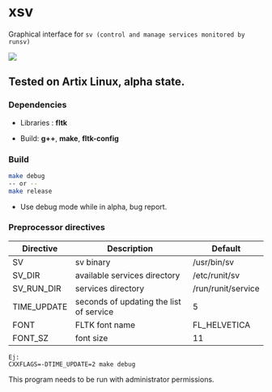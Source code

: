 # xsv

Graphical interface for `sv (control and manage services monitored by runsv)`


<img src="https://git.disroot.org/daltomi/xsv/raw/branch/master/screenshot.png"/>


## Tested on Artix Linux, alpha state.


### Dependencies

* Libraries : **fltk**

* Build:  **g++**, **make**, **fltk-config**

### Build
```bash
make debug
-- or --
make release
```

* Use debug mode while in alpha, bug report.

### Preprocessor directives

| Directive | Description | Default |
|-------------------------------|---------|---------
| SV |  sv binary | /usr/bin/sv
| SV_DIR      |  available services directory | /etc/runit/sv
| SV_RUN_DIR      |  services directory | /run/runit/service
| TIME_UPDATE | seconds of updating the list of service | 5
| FONT        | FLTK font name  | FL_HELVETICA
| FONT_SZ     | font size | 11

```
Ej:
CXXFLAGS=-DTIME_UPDATE=2 make debug
```


This program needs to be run with administrator permissions.

